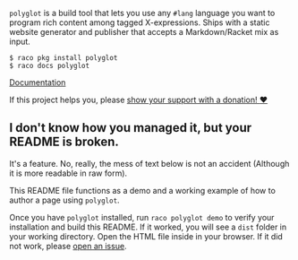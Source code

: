 `polyglot` is a build tool that lets you use any `#lang` language you want
to program rich content among tagged X-expressions. Ships with a static
website generator and publisher that accepts a Markdown/Racket mix as input.

```
$ raco pkg install polyglot
$ raco docs polyglot
```

[Documentation](https://docs.racket-lang.org/polyglot/index.html)

If this project helps you, please [show your support with a donation! :heart:](https://www.paypal.com/paypalme2/sagegerard)

## I don't know how you managed it, but your README is broken.

It's a feature. No, really, the mess of text below is not an accident 
(Although it is more readable in raw form).

This README file functions as a demo and a working
example of how to author a page using `polyglot`.

Once you have `polyglot` installed, run `raco polyglot demo` to verify your installation
and build this README. If it worked, you will see a `dist` folder in your working
directory. Open the HTML file inside in your browser. If it did not work, please
[open an issue](https://github.com/zyrolasting/polyglot/issues).

<script type="text/racket" id="my-components">
#lang racket/base

;;; This is a library module. Polyglot will write this file to a temp filesystem
;;; with a name matching the `<script>` id. Application scripts in this page can
;;; `require` embedded library modules.

;;; Procedures can act as Components (in the React sense)
(provide page-layout)

(define (page-layout content)
  `(html (head (title "Polyglot Demo")
               (meta ((charset "utf-8")))
               (meta ((name "viewport" content "initial-scale=1, maximum-scale=1, shrink-to-fit=no, user-scalable=no, width=device-width")))
               (style ((type "text/css"))
                  "body { margin: 1rem; background: #0f2753 } body > :not(section) { display: none } section { color: #fff } a {color: goldenrod}"))
         (body . ,content)))
</script>

<script type="text/racket" id="literal">
#lang racket
;;; Define DSL for expressing literal text
;;; From https://docs.racket-lang.org/guide/hash-lang_reader.html

(require syntax/strip-context)
 
(provide (rename-out [literal-read read]
                     [literal-read-syntax read-syntax]))
 
(define (literal-read in)
  (syntax->datum
   (literal-read-syntax #f in)))
 
(define (literal-read-syntax src in)
  (with-syntax ([str (port->string in)])
    (strip-context
     #'(module anything racket
         (provide data)
         (define data 'str)))))
</script>


<script type="text/racket" id="freeform">
#lang reader "literal.rkt"
`polyglot` uses Markdown for prose and is represented internally as [tagged X-expressions.](https://docs.racket-lang.org/txexpr/index.html?q=txexpr)
You can drop into any language you want to author content in only the most fitting terms.

This system is for developers who want to write blogs and showcase applications within their content.
It's not always easy, but the flexibility is game-changing.

## What about `scribble` or `frog`? Why would I use this?

Both of these tools are the best at what they do in the Racket ecosystem. If one fits your needs, use it.

For my purposes I wanted a tool that:

1. Does not keep too many degrees of separation between the author and a common representation of content.
2. Allows the author to use any `#lang` language at a moment's notice among prose.
3. Models every page as self-contained and self-describing, meaning that a page's source defines both its own metadata and how to use it.
4. Allows the author to share content without strictly needing `polyglot`. Since every page is just Markdown, any Markdown parser can process it. Since Racket has a well-defined interface for reading new languages, it's not a huge lift to write an alternative for `polyglot` either.

I set these requirements to hit a sweet spot of writing arbitrarily rich content with prose by default,
without setting the conditions for vendor lock-in.

I made the development experience as "get up and go" as I could, but you can only make the
most of this project if you need to author content using different DSLs per-page. This is
great for, say, a technical portfolio where each page hosts an app demo.
</script>

<script type="application/rackdown" id="main">
#lang racket/base

;;; This is an application script.
;;; It can set the page layout using `(provide layout)` and write content to replace
;;; the enclosing script node with a sequence of tagged X-expressions using the Printer
;;; in write mode.

(require
  markdown
  unlike-assets/logging
  "my-components.rkt"
  (rename-in "freeform.rkt"
             (data embedded-markdown)))

(provide layout)

(write `(section
  (h1 "...What just happened?")
    "This document was expanded on your system using several languages coordinated by Racket. "
    "In this context, Markdown files are programs containing at least one DSL. "))

(write `(section . ,(parse-markdown embedded-markdown)))

(define layout page-layout)
</script>

[ua]: https://github.com/zyrolasting/unlike-assets

